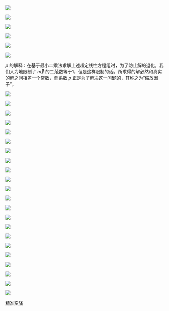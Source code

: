 ![](./res/单视几何.png)

![](./res/回顾标定问题.png)

![](./res/回顾求解投影矩阵.png)

![](./res/回顾求解投影矩阵_1.png)

![](./res/奇异值分解.png)

![](./res/回顾提取摄像机参数.png)

$\rho$ 的解释：在基于最小二乘法求解上述超定线性方程组时，为了防止解的退化，我们人为地限制了 $\vec{m}$ 的二范数等于1，但是这样限制的话，所求得的解必然和真实的解之间相差一个常数，而系数 $\rho$ 正是为了解决这一问题的，其称之为“缩放因子”。

![](./res/回顾径向畸变模型.png)

![](./res/径向畸变相机标定.png)

![](./res/回顾径向畸变相机标定.png)

![](./res/三维重建-单视几何.png)

![](./res/相机标定后.png)

![](./res/从单张图像恢复场景结构.png)

![](./res/补充知识-空间变换.png)

![](./res/2D平面上的欧式变换.png)

![](./res/2D平面上的相似变换.png)

![](./res/2D平面上的仿射变换.png)

![](./res/2D平面上的透视变换.png)

![](./res/3D空间中的欧式变换.png)

![](./res/3D空间中的透视变换.png)

![](./res/单视测量.png)

![](./res/2D平面上的直线.png)

![](./res/2D平面上的直线交点.png)

![](./res/2D平面上的无穷远点.png)

![](./res/2D平面上的无穷远直线.png)

![](./res/3D空间中的面.png)

![](./res/3D空间中的直线.png)

![](./res/3D空间中的无穷远点.png)

![](./res/3D空间中的无穷远平面.png)

[精准空降](https://www.bilibili.com/video/BV1DP41157dB?t=1905.3&p=3)
